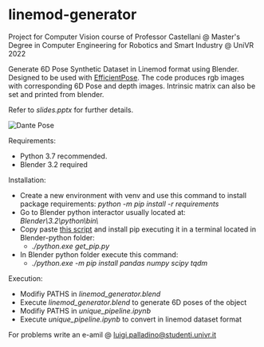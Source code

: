 # linemod-generator
Project for Computer Vision course of Professor Castellani @ Master's Degree in Computer Engineering for Robotics and Smart Industry @ UniVR 2022

Generate 6D Pose Synthetic Dataset in Linemod format using Blender. Designed to be used with [EfficientPose](https://github.com/ybkscht/EfficientPose). The code produces rgb images with corresponding 6D Pose and depth images. Intrinsic matrix can also be set and printed from blender.

Refer to _slides.pptx_ for further details.

![Dante Pose](./images/34.png "Dante Pose")

Requirements:
 - Python 3.7 recommended.
 - Blender 3.2 required

Installation:
- Create a new environment with venv and use this command to install package requirements: _python -m pip install -r requirements_
- Go to Blender python interactor usually located at: _Blender\3.2\python\bin\\_
- Copy paste [this script](https://bootstrap.pypa.io/get-pip.py) and install pip executing it in a terminal located in Blender-python folder:
    - _./python.exe get_pip.py_
- In Blender python folder execute this command:
    - _./python.exe -m pip install pandas numpy scipy tqdm_

Execution:
- Modifiy PATHS in _linemod_generator.blend_
- Execute _linemod_generator.blend_ to generate 6D poses of the object
- Modifiy PATHS in _unique_pipeline.ipynb_
- Execute _unique_pipeline.ipynb_ to convert in linemod dataset format

For problems write an e-amil @ luigi.palladino@studenti.univr.it